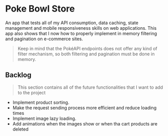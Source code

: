 # Poke Bowl Store

An app that tests all of my API consumption, data caching, state management and
mobile responsiveness skills on web applications. This app also shows that I now
how to properly implement in memory filtering and pagination on e-commerce sites.

> Keep in mind that the PokéAPI endpoints does not offer any kind of filter mechanism, so both filtering and pagination must be done in memory.

## Backlog

> This section contains all of the future functionalities that I want to add to
> the project

- Implement product sorting.
- Make the request sending process more efficient and reduce loading times
- Implement image lazy loading.
- Add animations when the images show or when tha cart products are deleted
